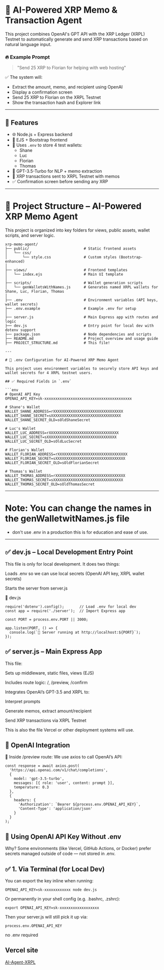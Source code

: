 # 🧠 AI-Powered XRP Memo & Transaction Agent

This project combines OpenAI's GPT API with the XRP Ledger (XRPL) Testnet to automatically generate and send XRP transactions based on natural language input.

### 🔥 Example Prompt
> "Send 25 XRP to Florian for helping with web hosting"

✅ The system will:
- Extract the amount, memo, and recipient using OpenAI  
- Display a confirmation screen  
- Send 25 XRP to Florian on the XRPL Testnet  
- Show the transaction hash and Explorer link

---

## 🚀 Features

- 🌐 Node.js + Express backend
- 🎨 EJS + Bootstrap frontend
- 🔐 Uses `.env` to store 4 test wallets:
  - Shane
  - Luc
  - Florian
  - Thomas
- 🤖 GPT-3.5-Turbo for NLP + memo extraction
- 🔁 XRP transactions sent to XRPL Testnet with memos
- ✅ Confirmation screen before sending any XRP

---

# 📁 Project Structure – AI-Powered XRP Memo Agent

This project is organized into key folders for views, public assets, wallet scripts, and server logic.

```plaintext
xrp-memo-agent/
├── public/                         # Static frontend assets
│   └── css/
│       └── style.css               # Custom styles (Bootstrap-enhanced)
│
├── views/                          # Frontend templates
│   └── index.ejs                   # Main UI template
│
├── scripts/                        # Wallet generation scripts
│   └── genWalletsWithNames.js      # Generates named XRPL wallets for Shane, Luc, Florian, Thomas
│
├── .env                            # Environment variables (API keys, wallet secrets)
├── .env.example                    # Example .env for setup
│
├── server.js                       # Main Express app with routes and logic
├── dev.js                          # Entry point for local dev with dotenv support
├── package.json                    # Node dependencies and scripts
├── README.md                       # Project overview and usage guide
├── PROJECT_STRUCTURE.md            # This file!

--- 

# 🔐 .env Configuration for AI-Powered XRP Memo Agent

This project uses environment variables to securely store API keys and wallet secrets for 4 XRPL testnet users.

## ✅ Required Fields in `.env`

```env
# OpenAI API Key
OPENAI_API_KEY=sk-xxxxxxxxxxxxxxxxxxxxxxxxxxxxxxxxxxxxxxxx

# Shane's Wallet
WALLET_SHANE_ADDRESS=rXXXXXXXXXXXXXXXXXXXXXXXXXXXXXXXX
WALLET_SHANE_SECRET=sXXXXXXXXXXXXXXXXXXXXXXXXXXXXXXXX
WALLET_SHANE_SECRET_OLD=sOldShaneSecret

# Luc's Wallet
WALLET_LUC_ADDRESS=rXXXXXXXXXXXXXXXXXXXXXXXXXXXXXXXX
WALLET_LUC_SECRET=sXXXXXXXXXXXXXXXXXXXXXXXXXXXXXXXX
WALLET_LUC_SECRET_OLD=sOldLucSecret

# Florian's Wallet
WALLET_FLORIAN_ADDRESS=rXXXXXXXXXXXXXXXXXXXXXXXXXXXXXXXX
WALLET_FLORIAN_SECRET=sXXXXXXXXXXXXXXXXXXXXXXXXXXXXXXXX
WALLET_FLORIAN_SECRET_OLD=sOldFlorianSecret

# Thomas's Wallet
WALLET_THOMAS_ADDRESS=rXXXXXXXXXXXXXXXXXXXXXXXXXXXXXXXX
WALLET_THOMAS_SECRET=sXXXXXXXXXXXXXXXXXXXXXXXXXXXXXXXX
WALLET_THOMAS_SECRET_OLD=sOldThomasSecret
```
---
# Note: You can change the names in the genWalletwitNames.js file 
- don't use .env in a production this is for education and ease of use. 
---

## ✅ dev.js – Local Development Entry Point
This file is only for local development. It does two things:

Loads .env so we can use local secrets (OpenAI API key, XRPL wallet secrets)

Starts the server from server.js

🔧 dev.js

```
require('dotenv').config();       // Load .env for local dev
const app = require('./server');  // Import Express app

const PORT = process.env.PORT || 3000;

app.listen(PORT, () => {
  console.log(`🚀 Server running at http://localhost:${PORT}`);
});
```

## ✅ server.js – Main Express App
This file:

Sets up middleware, static files, views (EJS)

Includes route logic: /, /preview, /confirm

Integrates OpenAI’s GPT-3.5 and XRPL to:

Interpret prompts

Generate memos, extract amount/recipient

Send XRP transactions via XRPL Testnet

This is also the file Vercel or other deployment systems will use.

## 🧠 OpenAI Integration
🔧 Inside /preview route:
We use axios to call OpenAI’s API:

```
const response = await axios.post(
  'https://api.openai.com/v1/chat/completions',
  {
    model: 'gpt-3.5-turbo',
    messages: [{ role: 'user', content: prompt }],
    temperature: 0.3
  },
  {
    headers: {
      'Authorization': `Bearer ${process.env.OPENAI_API_KEY}`,
      'Content-Type': 'application/json'
    }
  }
);
```

## 🔐 Using OpenAI API Key Without .env

Why?
Some environments (like Vercel, GitHub Actions, or Docker) prefer secrets managed outside of code — not stored in .env.

## ✅ 1. Via Terminal (for Local Dev)
You can export the key inline when running:
```
OPENAI_API_KEY=sk-xxxxxxxxxxxx node dev.js
```
Or permanently in your shell config (e.g. .bashrc, .zshrc):
```
export OPENAI_API_KEY=sk-xxxxxxxxxxxxxxxxxx
```
Then your server.js will still pick it up via:
```
process.env.OPENAI_API_KEY
```
no .env required 

## Vercel site 

[AI-Agent-XRPL
](https://ai-agent-xrpl.vercel.app/)


